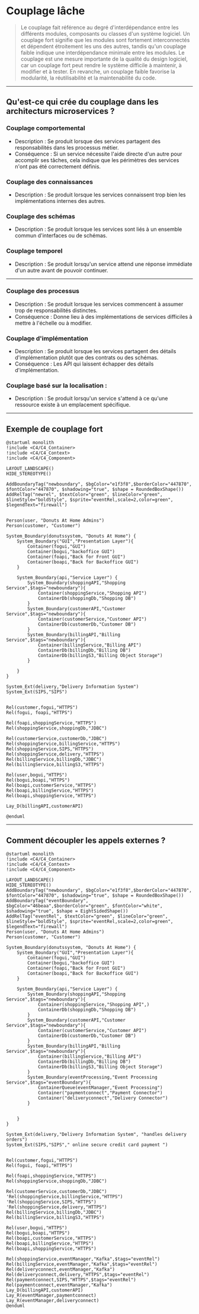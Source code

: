 
# Couplage lâche

> Le couplage fait référence au <span v-mark.circle.red>degré d'interdépendance entre les différents modules</span>, composants ou classes d'un système logiciel. Un couplage fort signifie que les modules sont fortement interconnectés et dépendent étroitement les uns des autres, tandis qu'un couplage faible indique une interdépendance minimale entre les modules. 
> Le couplage est une mesure importante de la qualité du design logiciel, car <span v-mark.circle.red>un couplage fort peut rendre le système difficile à maintenir, à modifier et à tester</span>. En revanche, un couplage faible favorise la modularité, la réutilisabilité et la maintenabilité du code.

---

## Qu'est-ce qui crée du couplage dans les architecturs microservices ?

### Couplage comportemental

* Description : Se produit lorsque des services partagent des responsabilités dans les processus métier. 
* Conséquence : Si un service nécessite l'aide directe d'un autre pour accomplir ses tâches, cela indique que les périmètres des services n'ont pas été correctement définis.

### Couplage des connaissances

* Description : Se produit lorsque les services connaissent trop bien les implémentations internes des autres.

### Couplage des schémas

* Description : Se produit lorsque les services sont liés à un ensemble commun d'interfaces ou de schémas.


### Couplage temporel

* Description : Se produit lorsqu'un service attend une réponse immédiate d'un autre avant de pouvoir continuer.

---

### Couplage des processus

* Description : Se produit lorsque les services commencent à assumer trop de responsabilités distinctes.
* Conséquence : Donne lieu à des implémentations de services difficiles à mettre à l'échelle ou à modifier. 


### Couplage d'implémentation

* Description : Se produit lorsque les services partagent des détails d'implémentation plutôt que des contrats ou des schémas.
* Conséquence : Les API qui laissent échapper des détails d'implémentation.

### Couplage basé sur la localisation :

* Description : Se produit lorsqu'un service s'attend à ce qu'une ressource existe à un emplacement spécifique.

<!-- 
Couplage comportemental :

Description : Se produit lorsque des services partagent des responsabilités dans les processus métier. Par exemple, plusieurs services peuvent être impliqués dans la production d'une facture.
Conséquence : Si un service nécessite l'aide directe d'un autre pour accomplir ses tâches, cela indique que les périmètres des services n'ont pas été correctement définis.
Solution : Redéfinir les frontières entre services pour éliminer les communications excessivement fréquentes. Opter pour des interactions basées sur des événements via la messagerie plutôt que des commandes directes ou des interactions de type RPC.

Couplage des connaissances :

Description : Se produit lorsque les services connaissent trop bien les implémentations internes des autres. Par exemple, l'émetteur d'une requête sait comment le récepteur répondra.
Conséquence : Crée une dépendance car les services deviennent dépendants des mécanismes internes des autres services.
Couplage des schémas :

Description : Se produit lorsque les services sont liés à un ensemble commun d'interfaces ou de schémas.
Conséquence : Les services doivent pouvoir modifier leurs données internes sans rien casser. Modifier les interfaces de données externes est plus délicat car cela impacte les services collaboratifs.
Solution : Les clients doivent agir en tant que lecteurs tolérants, en ne consommant que les parties nécessaires d'un contrat d'API, réduisant ainsi leur vulnérabilité aux changements d'API.

Couplage temporel :

Description : Se produit lorsqu'un service attend une réponse immédiate d'un autre avant de pouvoir continuer.
Contexte : Prévalent dans les systèmes utilisant de nombreuses interactions de type requête/réponse, comme les microservices basés sur REST ou gRPC.
Solution : Revoir les périmètres de service pour éviter les attentes sur les services externes. En cas de services plus petits, il est crucial d'avoir une gestion robuste des échecs pour gérer les délais d'attente et les erreurs transitoires.

Couplage des processus :

Description : Se produit lorsque les services commencent à assumer trop de responsabilités distinctes.
Conséquence : Donne lieu à des implémentations de services gonflées difficiles à mettre à l'échelle ou à modifier. Les plateformes CRM ou ERP comme Salesforce ou SAP sont des exemples extrêmes de ce type.

Couplage d'implémentation :

Description : Se produit lorsque les services partagent des détails d'implémentation plutôt que des contrats ou des schémas.
Exemple : Un service utilise la bibliothèque cliente d'un autre pour communiquer. Cela lie les services à un langage ou un cadre spécifique s'ils souhaitent collaborer.
Conséquence : Les API qui laissent échapper des détails d'implémentation sous forme de constructions spécifiques à la plate-forme peuvent entraîner ce type de couplage.
Couplage basé sur la localisation :

Description : Se produit lorsqu'un service s'attend à ce qu'une ressource existe à un emplacement spécifique.
Solution : Utiliser une forme de courtier ou de localisateur de services qui mappe une série de destinations logiques à leurs emplacements physiques.

-->

---

## Exemple de couplage fort

```plantuml
@startuml monolith
!include <C4/C4_Container>
!include <C4/C4_Context>
!include <C4/C4_Component>

LAYOUT_LANDSCAPE()
HIDE_STEREOTYPE()

AddBoundaryTag("newboundary", $bgColor="e1f3f8",$borderColor="447870", $fontColor="447870", $shadowing="true", $shape = RoundedBoxShape())
AddRelTag("newrel", $textColor="green", $lineColor="green", $lineStyle="boldStyle", $sprite="eventRel,scale=2,color=green", $legendText="firewall")


Person(user, "Donuts At Home Admins")
Person(customer, "Customer")

System_Boundary(donutssystem, "Donuts At Home") {
    System_Boundary("GUI","Presentation Layer"){
        Container(fogui,"GUI")
        Container(bogui,"backoffice GUI")
        Container(foapi,"Back for Front GUI")
        Container(boapi,"Back for Backoffice GUI")
    }

    System_Boundary(api,"Service Layer") {
        System_Boundary(shoppingAPI,"Shopping Service",$tags="newboundary"){
            Container(shoppingService,"Shopping API")
            ContainerDb(shoppingDb,"Shopping DB")
        }
        System_Boundary(customerAPI,"Customer Service",$tags="newboundary"){
            Container(customerService,"Customer API")
            ContainerDb(customerDb,"Customer DB")
        }
        System_Boundary(billingAPI,"Billing Service",$tags="newboundary"){
            Container(billingService,"Billing API")
            ContainerDb(billingDb,"Billing DB")
            ContainerDb(billingS3,"Billing Object Storage")
        }

    }
}

System_Ext(delivery,"Delivery Information System")
System_Ext(SIPS,"SIPS")


Rel(customer,fogui,"HTTPS")
Rel(fogui, foapi,"HTTPS")

Rel(foapi,shoppingService,"HTTPS")
Rel(shoppingService,shoppingDb,"JDBC")

Rel(customerService,customerDb,"JDBC")
Rel(shoppingService,billingService,"HTTPS")
Rel(shoppingService,SIPS,"HTTPS")
Rel(shoppingService,delivery,"HTTPS")
Rel(billingService,billingDb,"JDBC")
Rel(billingService,billingS3,"HTTPS")

Rel(user,bogui,"HTTPS")
Rel(bogui,boapi,"HTTPS")
Rel(boapi,customerService,"HTTPS")
Rel(boapi,billingService,"HTTPS")
Rel(boapi,shoppingService,"HTTPS")

Lay_D(billingAPI,customerAPI)

@enduml

```

---

## Comment découpler les appels externes ?

```plantuml
@startuml monolith
!include <C4/C4_Container>
!include <C4/C4_Context>
!include <C4/C4_Component>

LAYOUT_LANDSCAPE()
HIDE_STEREOTYPE()
AddBoundaryTag("newboundary", $bgColor="e1f3f8",$borderColor="447870", $fontColor="447870", $shadowing="true", $shape = RoundedBoxShape())
AddBoundaryTag("eventBoundary", $bgColor="46beaa",$borderColor="green", $fontColor="white", $shadowing="true", $shape = EightSidedShape())
AddRelTag("eventRel", $textColor="green", $lineColor="green", $lineStyle="boldStyle", $sprite="eventRel,scale=2,color=green", $legendText="firewall")
Person(user, "Donuts At Home Admins")
Person(customer, "Customer")

System_Boundary(donutssystem, "Donuts At Home") {
    System_Boundary("GUI","Presentation Layer"){
        Container(fogui,"GUI")
        Container(bogui,"backoffice GUI")
        Container(foapi,"Back for Front GUI")
        Container(boapi,"Back for Backoffice GUI")
    }

    System_Boundary(api,"Service Layer") {
        System_Boundary(shoppingAPI,"Shopping Service",$tags="newboundary"){
            Container(shoppingService,"Shopping API",)
            ContainerDb(shoppingDb,"Shopping DB")
        }
        System_Boundary(customerAPI,"Customer Service",$tags="newboundary"){
            Container(customerService,"Customer API")
            ContainerDb(customerDb,"Customer DB")
        }
        System_Boundary(billingAPI,"Billing Service",$tags="newboundary"){
            Container(billingService,"Billing API")
            ContainerDb(billingDb,"Billing DB")
            ContainerDb(billingS3,"Billing Object Storage")
        }
        System_Boundary(eventProcessing,"Event Processing Service",$tags="eventBoundary"){
            ContainerQueue(eventManager,"Event Processing")
            Container("paymentconnect","Payment Connector")
            Container("deliveryconnect","Delivery Connector")
        }


    }
}

System_Ext(delivery,"Delivery Information System", "handles delivery orders")
System_Ext(SIPS,"SIPS"," online secure credit card payment ")


Rel(customer,fogui,"HTTPS")
Rel(fogui, foapi,"HTTPS")

Rel(foapi,shoppingService,"HTTPS")
Rel(shoppingService,shoppingDb,"JDBC")

Rel(customerService,customerDb,"JDBC")
'Rel(shoppingService,billingService,"HTTPS")
'Rel(shoppingService,SIPS,"HTTPS")
'Rel(shoppingService,delivery,"HTTPS")
Rel(billingService,billingDb,"JDBC")
Rel(billingService,billingS3,"HTTPS")

Rel(user,bogui,"HTTPS")
Rel(bogui,boapi,"HTTPS")
Rel(boapi,customerService,"HTTPS")
Rel(boapi,billingService,"HTTPS")
Rel(boapi,shoppingService,"HTTPS")

Rel(shoppingService,eventManager,"Kafka",$tags="eventRel")
Rel(billingService,eventManager,"Kafka",$tags="eventRel")
Rel(deliveryconnect,eventManager,"Kafka")
Rel(deliveryconnect,delivery,"HTTPS",$tags="eventRel")
Rel(paymentconnect,SIPS,"HTTPS",$tags="eventRel")
Rel(paymentconnect,eventManager,"Kafka")
Lay_D(billingAPI,customerAPI)
Lay_R(eventManager,paymentconnect)
Lay_R(eventManager,deliveryconnect)
@enduml

```